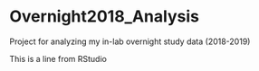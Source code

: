 # Overnight2018_Analysis
Project for analyzing my in-lab overnight study data (2018-2019)

This is a line from RStudio